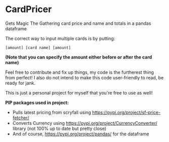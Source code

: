 # CardPricer
Gets Magic The Gathering card price and name and totals in a pandas dataframe

The correct way to input multiple cards is by putting:

```[amount] [card name] [amount]```

**(Note that you can specify the amount either before or after the card name)**

Feel free to contribute and fix up things, my code is the furtherest thing from perfect! I also do not intend to make this code user-friendly to read, be ready for jank.

This is just a personal project for myself that you're free to use as well!

**PIP packages used in project:**
- Pulls latest pricing from scryfall using https://pypi.org/project/sf-price-fetcher/
- Converts Currency using https://pypi.org/project/CurrencyConverter/ library (not 100% up to date but pretty close)
- And of course, https://pypi.org/project/pandas/ for the dataframe
